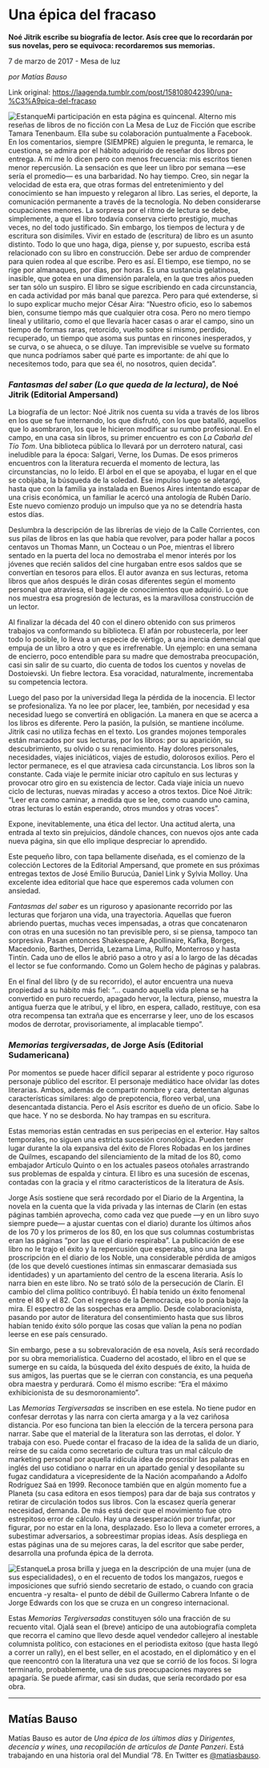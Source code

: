 # Una épica del fracaso

**Noé Jitrik escribe su biografía de lector. Asís cree que lo recordarán por sus novelas, pero se equivoca: recordaremos sus memorias.**

7 de marzo de 2017 - Mesa de luz

_por Matías Bauso_

Link original: https://laagenda.tumblr.com/post/158108042390/una-%C3%A9pica-del-fracaso

![Estanque](https://64.media.tumblr.com/6be84dfa33f8c8161825d21108f374ef/c1f5e9311d9a57b4-1f/s500x750/5fefca3f600b248004ab78c986ede9f2c09e43d4.jpg)Mi participación en esta página es quincenal. Alterno mis reseñas de libros de no ficción con La Mesa de Luz de Ficción que escribe Tamara Tenenbaum. Ella sube su colaboración puntualmente a Facebook. En los comentarios, siempre (SIEMPRE) alguien le pregunta, le remarca, le cuestiona, se admira por el hábito adquirido de reseñar dos libros por entrega. A mí me lo dicen pero con menos frecuencia: mis escritos tienen menor repercusión. La sensación es que leer un libro por semana —ese sería el promedio— es una barbaridad. No hay tiempo. Creo, sin negar la velocidad de esta era, que otras formas del entretenimiento y del conocimiento se han impuesto y relegaron al libro. Las series, el deporte, la comunicación permanente a través de la tecnología. No deben considerarse ocupaciones menores. La sorpresa por el ritmo de lectura se debe, simplemente, a que el libro todavía conserva cierto prestigio, muchas veces, no del todo justificado. Sin embargo, los tiempos de lectura y de escritura son disímiles. Vivir en estado de (escritura) de libro es un asunto distinto. Todo lo que uno haga, diga, piense y, por supuesto, escriba está relacionado con su libro en construcción. Debe ser arduo de comprender para quien rodea al que escribe. Pero es así. El tiempo, ese tiempo, no se rige por almanaques, por días, por horas. Es una sustancia gelatinosa, inasible, que gotea en una dimensión paralela, en la que tres años pueden ser tan sólo un suspiro. El libro se sigue escribiendo en cada circunstancia, en cada actividad por más banal que parezca. Pero para qué extenderse, si lo supo explicar mucho mejor César Aira: “Nuestro oficio, eso lo sabemos bien, consume tiempo más que cualquier otra cosa. Pero no mero tiempo lineal y utilitario, como el que llevaría hacer casas o arar el campo, sino un tiempo de formas raras, retorcido, vuelto sobre sí mismo, perdido, recuperado, un tiempo que asoma sus puntas en rincones inesperados, y se curva, o se ahueca, o se diluye. Tan imprevisible se vuelve su formato que nunca podríamos saber qué parte es importante: de ahí que lo necesitemos todo, para que sea él, no nosotros, quien decida”.


### *Fantasmas del saber (Lo que queda de la lectura)*, de Noé Jitrik (Editorial Ampersand)

La biografía de un lector: Noé Jitrik nos cuenta su vida a través de los libros en los que se fue internando, los que disfrutó, con los que batalló, aquellos que lo asombraron, los que le hicieron modificar su rumbo profesional. En el campo, en una casa sin libros, su primer encuentro es con *La Cabaña del Tío Tom*. Una biblioteca pública lo llevará por un derrotero natural, casi ineludible para la época: Salgari, Verne, los Dumas. De esos primeros encuentros con la literatura recuerda el momento de lectura, las circunstancias, no lo leído. El árbol en el que se apoyaba, el lugar en el que se cobijaba, la búsqueda de la soledad. Ese impulso luego se aletargó, hasta que con la familia ya instalada en Buenos Aires intentando escapar de una crisis económica, un familiar le acercó una antología de Rubén Darío. Este nuevo comienzo produjo un impulso que ya no se detendría hasta estos días.


Deslumbra la descripción de las librerías de viejo de la Calle Corrientes, con sus pilas de libros en las que había que revolver, para poder hallar a pocos centavos un Thomas Mann, un Cocteau o un Poe, mientras el librero sentado en la puerta del loca no demostraba el menor interés por los jóvenes que recién salidos del cine hurgaban entre esos saldos que se convertían en tesoros para ellos. El autor avanza en sus lecturas, retoma libros que años después le dirán cosas diferentes según el momento personal que atraviesa, el bagaje de conocimientos que adquirió. Lo que nos muestra esa progresión de lecturas, es la maravillosa construcción de un lector.


Al finalizar la década del 40 con el dinero obtenido con sus primeros trabajos va conformando su biblioteca. El afán por robustecerla, por leer todo lo posible, lo lleva a un especie de vértigo, a una inercia demencial que empuja de un libro a otro y que es irrefrenable. Un ejemplo: en una semana de encierro, poco entendible para su madre que demostraba preocupación, casi sin salir de su cuarto, dio cuenta de todos los cuentos y novelas de Dostoievski. Un fiebre lectora. Esa voracidad, naturalmente, incrementaba su competencia lectora.


Luego del paso por la universidad llega la pérdida de la inocencia. El lector se profesionaliza. Ya no lee por placer, lee, también, por necesidad y esa necesidad luego se convertirá en obligación. La manera en que se acerca a los libros es diferente. Pero la pasión, la pulsión, se mantiene incólume. Jitrik casi no utiliza fechas en el texto. Los grandes mojones temporales están marcados por sus lecturas, por los libros: por su aparición, su descubrimiento, su olvido o su renacimiento. Hay dolores personales, necesidades, viajes iniciáticos, viajes de estudio, dolorosos exilios. Pero el lector permanece, es el que atraviesa cada circunstancia. Los libros son la constante. Cada viaje le permite iniciar otro capítulo en sus lecturas y provocar otro giro en su existencia de lector. Cada viaje inicia un nuevo ciclo de lecturas, nuevas miradas y acceso a otros textos. Dice Noé Jitrik: “Leer era como caminar, a medida que se lee, como cuando uno camina, otras lecturas lo están esperando, otros mundos y otras voces”.


Expone, inevitablemente, una ética del lector. Una actitud alerta, una entrada al texto sin prejuicios, dándole chances, con nuevos ojos ante cada nueva página, sin que ello implique despreciar lo aprendido. 


Este pequeño libro, con tapa bellamente diseñada, es el comienzo de la colección Lectores de la Editorial Ampersand, que promete en sus próximas entregas textos de José Emilio Burucúa, Daniel Link y Sylvia Molloy. Una excelente idea editorial que hace que esperemos cada volumen con ansiedad. 


*Fantasmas del saber* es un riguroso y apasionante recorrido por las lecturas que forjaron una vida, una trayectoria. Aquellas que fueron abriendo puertas, muchas veces impensadas, a otras que concatenaron con otras en una sucesión no tan previsible pero, si se piensa, tampoco tan sorpresiva. Pasan entonces Shakespeare, Apollinaire, Kafka, Borges, Macedonio, Barthes, Derrida, Lezama Lima, Rulfo, Monterroso y hasta Tintín. Cada uno de ellos le abrió paso a otro y así a lo largo de las décadas el lector se fue conformando. Como un Golem hecho de páginas y palabras. 


En el final del libro (y de su recorrido), el autor encuentra una nueva propiedad a su hábito más fiel: “… cuando aquella vida plena se ha convertido en puro recuerdo, apagado hervor, la lectura, pienso, muestra la antigua fuerza que le atribuí, y el libro, en espera, callado, restituye, con esa otra recompensa tan extraña que es encerrarse y leer, uno de los escasos modos de derrotar, provisoriamente, al implacable tiempo”.

### *Memorias tergiversadas*, de Jorge Asís (Editorial Sudamericana)

Por momentos se puede hacer difícil separar al estridente y poco riguroso personaje público del escritor. El personaje mediático hace olvidar las dotes literarias. Ambos, además de compartir nombre y cara, detentan algunas características similares: algo de prepotencia, floreo verbal, una desencantada distancia. Pero el Asís escritor es dueño de un oficio. Sabe lo que hace. Y no se desborda. No hay trampas en su escritura. 


Estas memorias están centradas en sus peripecias en el exterior. Hay saltos temporales, no siguen una estricta sucesión cronológica. Pueden tener lugar durante la ola expansiva del éxito de Flores Robadas en los jardines de Quilmes, escapando del silenciamiento de la mitad de los 80, como embajador Artículo Quinto o en los actuales paseos otoñales arrastrando sus problemas de espalda y cintura. El libro es una sucesión de escenas, contadas con la gracia y el ritmo característicos de la literatura de Asís. 


Jorge Asís sostiene que será recordado por el Diario de la Argentina, la novela en la cuenta que la vida privada y las internas de Clarín (en estas páginas también aprovecha, como cada vez que puede —y en un libro suyo siempre puede— a ajustar cuentas con el diario) durante los últimos años de los 70 y los primeros de los 80, en los que sus columnas costumbristas eran las páginas “por las que el diario respiraba”. La publicación de ese libro no le trajo el éxito y la repercusión que esperaba, sino una larga proscripción en el diario de los Noble, una considerable pérdida de amigos (de los que develó cuestiones íntimas sin enmascarar demasiada sus identidades) y un apartamiento del centro de la escena literaria. Asís lo narra bien en este libro. No se trató sólo de la persecución de Clarín. El cambio del clima político contribuyó. Él había tenido un éxito fenomenal entre el 80 y el 82. Con el regreso de la Democracia, eso lo ponía bajo la mira. El espectro de las sospechas era amplio. Desde colaboracionista, pasando por autor de literatura del consentimiento hasta que sus libros habían tenido éxito sólo porque las cosas que valían la pena no podían leerse en ese país censurado. 


Sin embargo, pese a su sobrevaloración de esa novela, Asís será recordado por su obra memorialística. Cuaderno del acostado, el libro en el que se sumerge en su caída, la búsqueda del éxito después de éxito, la huida de sus amigos, las puertas que se le cierran con constancia, es una pequeña obra maestra y perdurará. Como él mismo escribe: “Era el máximo exhibicionista de su desmoronamiento”.


Las *Memorias Tergiversadas* se inscriben en ese estela. No tiene pudor en confesar derrotas y las narra con cierta amarga y a la vez cariñosa distancia. Por eso funciona tan bien la elección de la tercera persona para narrar. Sabe que el material de la literatura son las derrotas, el dolor. Y trabaja con eso. Puede contar el fracaso de la idea de la salida de un diario, reírse de su caída como secretario de cultura tras un mal cálculo de marketing personal por aquella ridícula idea de proscribir las palabras en inglés del uso cotidiano o narrar en un apartado genial y desopilante su fugaz candidatura a vicepresidente de la Nación acompañando a Adolfo Rodríguez Saá en 1999. Reconoce también que en algún momento fue a Planeta (su casa editora en esos tiempos) para dar de baja sus contratos y retirar de circulación todos sus libros. Con la escasez quería generar necesidad, demanda. De más está decir que el movimiento fue otro estrepitoso error de cálculo. Hay una desesperación por triunfar, por figurar, por no estar en la lona, desplazado. Eso lo lleva a cometer errores, a subestimar adversarios, a sobreestimar propias ideas. Asís despliega en estas páginas una de su mejores caras, la del escritor que sabe perder, desarrolla una profunda épica de la derrota. 


![Estanque](https://64.media.tumblr.com/8f05a1b6a48fcca8d088313a4b11a045/c1f5e9311d9a57b4-26/s250x400/063ddd1bba0d1084e18db580737d85fa45243e2a.jpg)La prosa brilla y juega en la descripción de una mujer (una de sus especialidades), o en el recuento de todos los mangazos, ruegos e imposiciones que sufrió siendo secretario de estado, o cuando con gracia encuentra -y resalta- el punto de débil de Guillermo Cabrera Infante o de Jorge Edwards con los que se cruza en un congreso internacional.


Estas *Memorias Tergiversadas* constituyen sólo una fracción de su recuento vital. Ojalá sean el (breve) anticipo de una autobiografía completa que recorra el camino que llevo desde aquel vendedor callejero al inestable columnista político, con estaciones en el periodista exitoso (que hasta llegó a correr un rally), en el best seller, en el acostado, en el diplomático y en el que reencontró con la literatura una vez que se corrió de los focos. Si logra terminarlo, probablemente, una de sus preocupaciones mayores se apagaría. Se puede afirmar, casi sin dudas, que sería recordado por esa obra.




---

 Matías Bauso
-------------

 Matías Bauso es autor de *Una épica de los últimos días* y *Dirigentes, decencia y wines, una recopilación de artículos de Dante Panzeri*. Está trabajando en una historia oral del Mundial ‘78. En Twitter es [@matiasbauso](https://twitter.com/matiasbauso). 

